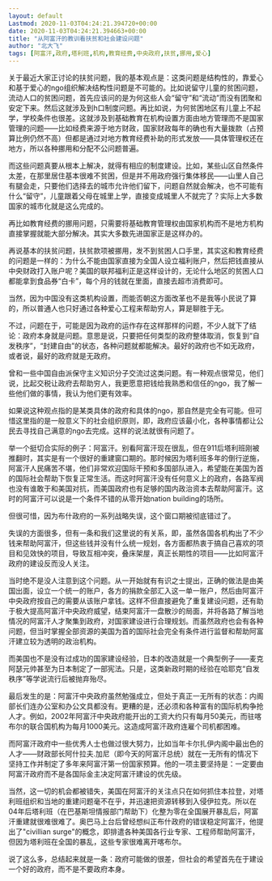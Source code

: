 ```yaml
---
layout: default
Lastmod: 2020-11-03T04:24:21.394720+00:00
date: 2020-11-03T04:24:21.394663+00:00
title: "从阿富汗的教训看扶贫和社会建设问题"
author: "北大飞"
tags: [阿富汗,政府,塔利班,机构,教育经费,中央政府,扶贫,挪用,爱心]
---
```


关于最近大家正讨论的扶贫问题，我的基本观点是：这类问题是结构性的，靠爱心和基于爱心的ngo组织解决结构性问题是不可能的。比如说留守儿童的贫困问题，流动人口的贫困问题，首先应该问的是为何这些人会“留守”和“流动”而没有团聚和安定下来。然后这就涉及到h口制度问题。再比如说，为何贫困地区有儿童上不起学，学校条件也很差。这就涉及到基础教育在机构设置方面由地方管理而不是国家管理的问题——比如经费来源于地方财政，国家财政每年的确也有大量拨款（占预算比例仍然不高）但都是通过对地方教育经费补助的形式发放——具体管理权还在地方，所以各种挪用和分配不公问题普遍。

而这些问题真要从根本上解决，就得有相应的制度建设。比如，某些山区自然条件太差，在那里居住基本很难不贫困，但是并不用政府强行集体移民——山里人自己有腿会走，只要他们选择去的城市允许他们留下，问题自然就会解决，也不可能有什么“留守”，儿童跟着父母在城里上学，直接变成城里人不就完了？实际上大多数国家的城市化就是这么完成的。

再比如教育经费的挪用问题，只需要将基础教育管理权由国家机构而不是地方机构直接掌握就能大部分解决。其实大多数先进国家正是这样办的。

再说基本的扶贫问题，扶贫款项被挪用，发不到贫困人口手里，其实这和教育经费的问题是一样的：为什么不能由国家直接为全国人设立福利账户，然后把钱直接从中央财政打入账户呢？美国的联邦福利正是这样设计的，无论什么地区的贫困人口都能拿到食品券“白卡”，每个月的钱就在里面，直接去超市消费即可。

当然，因为中国没有这类机构设置，而能否朝这方面改革也不是我等小民说了算的，所以普通人也只好通过各种爱心工程来帮助穷人，算是聊胜于无。

不过，问题在于，可能是因为政府的运作存在这样那样的问题，不少人就下了结论：政府本身就是问题。意思是说，只要把任何类型的政府整体取消，恢复到“自发秩序”，“封建自由”的状态，各种问题就都能解决。最好的政府也不如无政府，或者说，最好的政府就是无政府。

曾和一些中国自由派保守主义知识分子交流过这类问题。有一种观点很常见，他们说，比起交税让政府去帮助穷人，我更愿意把钱给我熟悉和信任的ngo，我了解一些他们做的事情，我认为他们更有效率。

如果说这种观点指的是某类具体的政府和具体的ngo，那自然是完全有可能。但可惜这里指的是一般意义下的社会组织原则，即，政府应该最小化，各种事情都让公民去寻找自己满意的ngo去完成。这样的说法就很有问题了。

举一个挺切合实际的例子：阿富汗。别看阿富汗现在很乱，但在911后塔利班刚被推翻时，其实是有一个很好的重建窗口期的。那时候因为塔利班多年的倒行逆施，阿富汗人民痛苦不堪，他们非常欢迎国际干预和多国部队进入，希望能在美国为首的国际社会帮助下恢复正常生活。而这时阿富汗没有任何意义上的政府，各路军阀也没有谁敢于和美国对抗，而美国政府也有足够的国内政治资本去帮助阿富汗。这时的阿富汗可以说是一个条件不错的从零开始nation building的场所。

但很可惜，因为布什政府的一系列战略失误，这个窗口期被彻底错过了。

失误的方面很多，但有一条和我们这里说的有关系，即，虽然各国各机构出了不少钱来帮助阿富汗，但这些钱并没有什么统一规划，各方面都热衷于搞自己喜欢的项目和见效快的项目，导致互相冲突，叠床架屋，真正长期性的项目——比如阿富汗政府的建设反而没人关注。

当时绝不是没人注意到这个问题。从一开始就有有识之士提出，正确的做法是由美国出面，设立一个统一的账户，各方的捐款全部汇入这一单一账户，然后由阿富汗中央政府按自己的需要从该账户拿钱。这样不但直接避免了重复建设问题，还有助于极大提高阿富汗中央政府威望，结束阿富汗一盘散沙的局面，并将各路了解当地情况的阿富汗人才聚集到政府，对国家建设进行合理规划。而虽然政府也会有各种问题，但当时掌握全部资源的美国为首的国际社会完全有条件进行监督和帮助阿富汗建立较为透明的政治机构。

而美国也不是没有过成功的国家建设经验，日本的改造就是一个典型例子——麦克阿瑟元帅甚至为日本制定了一部宪法。只是，这类新政时期的经验在哈耶克“自发秩序”等学说流行后被抛弃殆尽。

最后发生的是：阿富汗中央政府虽然勉强成立，但处于真正一无所有的状态：内阁部长们连办公室和办公文具都没有。更糟的是，还必须和各种富有的国际机构争抢人才。例如，2002年阿富汗中央政府能开出的工资大约只有每月50美元，而驻喀布尔的联合国机构为每月1000美元。这造成阿富汗政府连雇个司机都困难。

而阿富汗政府中一些优秀人士也做过很大努力，比如当年卡尔扎伊内阁中最出色的人才——财政部长阿什拉夫.加尼（即今天的阿富汗总统）就在一无所有的情况下坚持工作并制定了多年来阿富汗第一份国家预算。他的一项主要坚持是：一定要由阿富汗政府而不是各国际金主决定阿富汗建设的优先级。

当然，这一切的机会都被错失，美国在阿富汗的关注点只在如何抓住本拉登，对塔利班组织和当地的重建问题毫不在乎，并迅速把资源转移到入侵伊拉克。所以在04年后塔利班（在巴基斯坦情报部门帮助下）化整为零在全国展开暴乱后，阿富汗重建就很难很难了。奥巴马上台后曾经想纠正布什政府的错误稳定阿富汗，他提出了"civillian surge"的概念，即排遣各种美国各行业专家、工程师帮助阿富汗，但因为塔利班在全国的暴乱，这些专家很难离开喀布尔。

说了这么多，总结起来就是一条：政府可能做的很差，但社会的希望首先在于建设一个好的政府，而不是不要政府本身。

